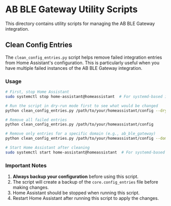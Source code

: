 # AB BLE Gateway Utility Scripts

This directory contains utility scripts for managing the AB BLE Gateway integration.

## Clean Config Entries

The `clean_config_entries.py` script helps remove failed integration entries from Home Assistant's configuration. This is particularly useful when you have multiple failed instances of the AB BLE Gateway integration.

### Usage

```bash
# First, stop Home Assistant
sudo systemctl stop home-assistant@homeassistant  # For systemd-based installations

# Run the script in dry-run mode first to see what would be changed
python clean_config_entries.py /path/to/your/homeassistant/config --dry-run

# Remove all failed entries
python clean_config_entries.py /path/to/your/homeassistant/config

# Remove only entries for a specific domain (e.g., ab_ble_gateway)
python clean_config_entries.py /path/to/your/homeassistant/config --domain ab_ble_gateway

# Start Home Assistant after cleaning
sudo systemctl start home-assistant@homeassistant  # For systemd-based installations
```

### Important Notes

1. **Always backup your configuration** before using this script.
2. The script will create a backup of the `core.config_entries` file before making changes.
3. Home Assistant should be stopped when running this script.
4. Restart Home Assistant after running this script to apply the changes.
